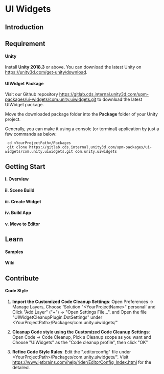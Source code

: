 # UI Widgets


## Introduction


## Requirement

#### Unity
Install **Unity 2018.3** or above. You can download the latest Unity on https://unity3d.com/get-unity/download.

#### UIWidget Package
Visit our Github repository https://gitlab.cds.internal.unity3d.com/upm-packages/ui-widgets/com.unity.uiwidgets.git
 to download the latest UIWidget package.
 
Move the downloaded package folder into the **Package** folder of your Unity project.

Generally, you can make it using a console (or terminal) application by just a few commands as below:
    
   ```none
    cd <YourProjectPath>/Packages
    git clone https://gitlab.cds.internal.unity3d.com/upm-packages/ui-widgets/com.unity.uiwidgets.git com.unity.uiwidgets
   ```

## Getting Start

#### i. Overview

#### ii. Scene Build

#### iii. Create Widget

#### iv. Build App

#### v. Move to Editor

## Learn

#### Samples

#### Wiki


## Contribute


#### Code Style
1. **Import the Customized Code Cleanup Settings**: Open Preferences -> Manage Layers, 
Choose 'Solution "\<YourProjectName\>" personal' and Click "Add Layer" ("+") -> "Open Settings File...".
and Open the file "UIWidgetCleanupPlugin.DotSettings" under \<YourProjectPath\>/Packages/com.unity.uiwidgets/"

2. **Cleanup Code style using the Customized Code Cleanup Settings**: Open Code -> Code Cleanup,
Pick a Cleanup scope as you want and Choose "UIWidgets" as the "Code cleanup profile", then click "OK"

3. **Refine Code Style Rules**: Edit the ".editorconfig" file under \<YourProjectPath\>/Packages/com.unity.uiwidgets/". Visit
 https://www.jetbrains.com/help/rider/EditorConfig_Index.html for the detailed.

